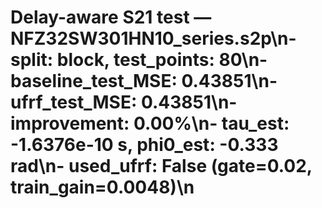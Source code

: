 # Delay-aware S21 test — NFZ32SW301HN10_series.s2p\n- split: block, test_points: 80\n- baseline_test_MSE: 0.43851\n- ufrf_test_MSE: 0.43851\n- improvement: 0.00%\n- tau_est: -1.6376e-10 s, phi0_est: -0.333 rad\n- used_ufrf: False (gate=0.02, train_gain=0.0048)\n